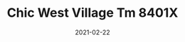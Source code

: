 ---
tags: 
  - "To Market"
  - "Loose Lay LVT"
  - "Acoustx"
title: "Chic West Village Tm 8401X"
designer: "To Market"
image_primary: "img/8401%20FLOOR%20copy.jpg"
href: "https://www.tomkt.com/front-row-ballet"
description: "Size%3A%207.08%22%20X%2047.24%22%A0/%20Wear%20layer%3A%20.5mm%20%2820mil%29%20/%20Edge%3A%20Square%20/%20Thickness%3A%205.0mm%20%3D%A04.0mm%20Vinyl%20Top%20+%201.0mm%20AcoustX%20Sound%20Absorbing%20Backing%20/%20Sq.ft/Ctn%3A%2023.25%A0/%20Installation%3A%20Glue%20Down"
category: "loose-lay-lvt-acoustx"
subtitle: ""
manufacturer: "ToMarket"
slug: "/manufacturers/tomarket/loose-lay-lvt-acoustx/to-market-chic-west-village-tm-8401-x"
date: "2021-02-22"
---